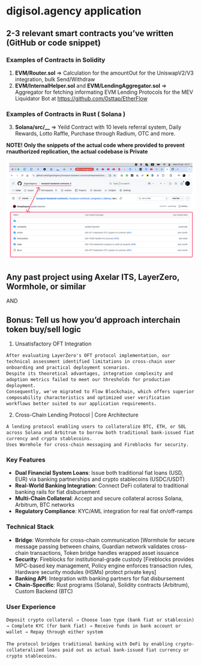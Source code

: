 # digisol.agency application

## 2-3 relevant smart contracts you’ve written (GitHub or code snippet)

### Examples of Contracts in Solidity

1. **EVM/Router.sol** => Calculation for the amountOut for the UniswapV2/V3 integration, bulk Send/Withdraw
2. **EVM/InternalHelper.sol** and **EVM/LendingAggregator.sol** => Aggregator for fetching informating  EVM Lending Protocols for the MEV Liquidator Bot at https://github.com/0sttap/EtherFlow


### Examples of Contracts in Rust ( Solana )

3. **Solana/src/__** => Yeild Contract with 10 levels referral system, Daily Rewards, Lotto Raffle, Purchase through Radium, OTC and more.

**NOTE! Only the snippets of the actual code where provided to prevent гnauthorized replication, the actual codebase is Private**

![alt text](image.png)

## Any past project using Axelar ITS, LayerZero, Wormhole, or similar 
AND
## Bonus: Tell us how you’d approach interchain token buy/sell logic

1. Unsatisfactory OFT Integration 

```
After evaluating LayerZero's OFT protocol implementation, our technical assessment identified limitations in cross-chain user onboarding and practical deployment scenarios. 
Despite its theoretical advantages, integration complexity and adoption metrics failed to meet our thresholds for production deployment. 
Consequently, we've migrated to Flow Blockchain, which offers superior composability characteristics and optimized user verification workflows better suited to our application requirements.
```

2. Cross-Chain Lending Protocol | Core Architecture

```
A lending protocol enabling users to collateralize BTC, ETH, or SOL across Solana and Arbitrum to borrow both traditional bank-issued fiat currency and crypto stablecoins. 
Uses Wormhole for cross-chain messaging and Fireblocks for security.
```

### Key Features
- **Dual Financial System Loans**: Issue both traditional fiat loans (USD, EUR) via banking partnerships and crypto stablecoins (USDC/USDT)
- **Real-World Banking Integration**: Connect DeFi collateral to traditional banking rails for fiat disbursement
- **Multi-Chain Collateral**: Accept and secure collateral across Solana, Arbitrum, BTC networks
- **Regulatory Compliance**: KYC/AML integration for real fiat on/off-ramps

### Technical Stack
- **Bridge**: Wormhole for cross-chain communication [Wormhole for secure message passing between chains, Guardian network validates cross-chain transactions, Token bridge handles wrapped asset issuance
- **Security**: Fireblocks for institutional-grade custody [Fireblocks provides MPC-based key management, Policy engine enforces transaction rules, Hardware security modules (HSMs) protect private keys]
- **Banking API**: Integration with banking partners for fiat disbursement
- **Chain-Specific**: Rust programs (Solana), Solidity contracts (Arbitrum), Custom Backend (BTC)

### User Experience
```
Deposit crypto collateral → Choose loan type (bank fiat or stablecoin) → Complete KYC (for bank fiat) → Receive funds in bank account or wallet → Repay through either system

The protocol bridges traditional banking with DeFi by enabling crypto-collateralized loans paid out as actual bank-issued fiat currency or crypto stablecoins.
```
